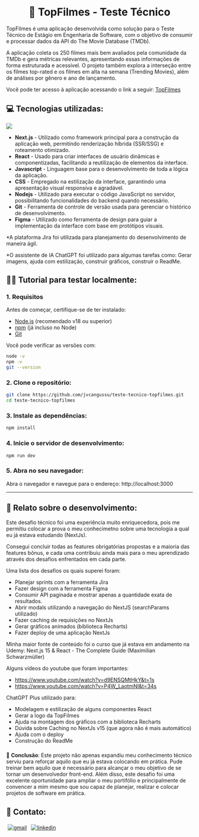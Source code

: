 <h1 align="center">🎥 TopFilmes - Teste Técnico</h1>
<p>TopFilmes é uma aplicação desenvolvida como solução para o Teste Técnico de Estágio em Engenharia de Software, com o objetivo de consumir e processar dados da API do The Movie Database (TMDb).</p>

<p>A aplicação coleta os 250 filmes mais bem avaliados pela comunidade da TMDb e gera métricas relevantes, apresentando essas informações de forma estruturada e acessível. O projeto também explora a interseção entre os filmes top-rated e os filmes em alta na semana (Trending Movies), além de análises por gênero e ano de lançamento.</p>

<p>Você pode ter acesso à aplicação acessando o link a seguir: <a href="https://teste-tecnico-topfilmes.vercel.app/">TopFilmes</a></p>

###

<h2 align="left">💻 Tecnologias utilizadas:</h2>
<p align="left">
    <img src="https://skillicons.dev/icons?i=nextjs,react,javascript,css,nodejs,git,figma" />
</p>

- **Next.js** - Utilizado como framework principal para a construção da aplicação web, permitindo renderização híbrida (SSR/SSG) e roteamento otimizado.
- **React** - Usado para criar interfaces de usuário dinâmicas e componentizadas, facilitando a reutilização de elementos da interface.
- **Javascript** - Linguagem base para o desenvolvimento de toda a lógica da aplicação.
- **CSS** - Empregado na estilização da interface, garantindo uma apresentação visual responsiva e agradável.
- **Nodejs** - Utilizado para executar o código JavaScript no servidor, possibilitando funcionalidades do backend quando necessário.
- **Git** - Ferramenta de controle de versão usada para gerenciar o histórico de desenvolvimento.
- **Figma** - Utilizado como ferramenta de design para guiar a implementação da interface com base em protótipos visuais.

<p>*A plataforma Jira foi utilizada para planejamento do desenvolvimento de maneira ágil.</p>
<p>*O assistente de IA ChatGPT foi utilizado para algumas tarefas como: Gerar imagens, ajuda com estilização, construir gráficos, construir o ReadMe.</p>

###

<h2 align="left">👨‍💻 Tutorial para testar localmente:</h2>

### 1. Requisitos
Antes de começar, certifique-se de ter instalado:

- [Node.js](https://nodejs.org/) (recomendado v18 ou superior)
- [npm](https://www.npmjs.com/) (já incluso no Node)
- [Git](https://git-scm.com/)

Você pode verificar as versões com:

```bash
node -v
npm -v
git --version
```

### 2. Clone o repositório:

```bash
git clone https://github.com/jvcangussu/teste-tecnico-topfilmes.git
cd teste-tecnico-topfilmes
```

### 3. Instale as dependências:

```bash
npm install
```

### 4. Inicie o servidor de desenvolvimento:

```bash
npm run dev
```

### 5. Abra no seu navegador:

Abra o navegador e navegue para o endereço: http://localhost:3000

---

###

<h2 align="left">📖 Relato sobre o desenvolvimento:</h2>

Este desafio técnico foi uma experiência muito enriquecedora, pois me permitiu colocar a prova o meu conhecimetno sobre uma tecnologia a qual eu já estava estudando (NextJs).

Consegui concluir todas as features obrigatórias propostas e a maioria das features bônus, e cada uma contribuiu ainda mais para o meu aprendizado através dos desafios enfrentados em cada parte.

Uma lista dos desafios os quais superei foram:
- Planejar sprints com a ferramenta Jira
- Fazer design com a ferramenta Figma
- Consumir API paginada e mostrar apenas a quantidade exata de resultados.
- Abrir modals utilizando a navegação do NextJS (searchParams utilizado)
- Fazer caching de requisições no NextJs
- Gerar gráficos animados (biblioteca Recharts)
- Fazer deploy de uma aplicação NextJs

Minha maior fonte de conteúdo foi o curso que já estava em andamento na Udemy:
Next.js 15 & React - The Complete Guide (Maximilian Schwarzmüller)

Alguns vídeos do youtube que foram importantes:
- https://www.youtube.com/watch?v=d9ENSQMtHkY&t=1s
- https://www.youtube.com/watch?v=P4W_LaotmNI&t=34s

ChatGPT Plus utilizado para:
- Modelagem e estilização de alguns componentes React
- Gerar a logo da TopFilmes
- Ajuda na montagem dos gráficos com a biblioteca Recharts
- Dúvida sobre Caching no NextJs v15 (que agora não é mais automático)
- Ajuda com o deploy
- Construção do ReadMe

### 
🚀 **Conclusão**:
Este projeto não apenas expandiu meu conhecimento técnico serviu para reforçar aquilo que eu já estava colocando em prática. Pude treinar bem aquilo que é necessário para alcançar o meu objetivo de se tornar um desenvolvedor front-end. Além disso, este desafio foi uma excelente oportunidade para ampliar o meu portifólio e principalmente de convencer a mim mesmo que sou capaz de planejar, realizar e colocar projetos de software em prática.
###

<h2 align="left">📩 Contato:</h2>
<a href="mailto:jvcangussubo@gmail.com"><img src="https://img.shields.io/badge/Gmail-D14836?style=for-the-badge&logo=gmail&logoColor=white" alt="gmail" style="vertical-align:top; margin:4px"></a>
<a href="https://www.linkedin.com/in/jvcangussu/" target="_blank"><img src="https://img.shields.io/badge/LinkedIn-0077B5?style=for-the-badge&logo=linkedin&logoColor=white" alt="linkedin" style="vertical-align:top; margin:4px"></a>
